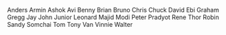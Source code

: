 Anders
Armin
Ashok
Avi
Benny
Brian
Bruno
Chris
Chuck
David
Ebi
Graham
Gregg
Jay
John
Junior
Leonard
Majid
Modi
Peter
Pradyot
Rene Thor
Robin
Sandy
Somchai
Tom
Tony
Van
Vinnie
Walter
